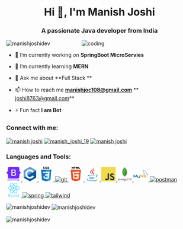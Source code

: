 <h1 align="center">Hi 👋, I'm Manish Joshi</h1>
<h3 align="center">A passionate Java developer from India</h3>

<img align="right" alt="coding" width="300" src="https://www.bing.com/th/id/OGC.dbb58bcf9c5aeb5a0d019c5d6653ecf8?pid=1.7&rurl=https%3a%2f%2fcdn.dribbble.com%2fusers%2f926537%2fscreenshots%2f8768655%2fmedia%2f0eb8fcc9f2b8a55c589cfabd6cc89d94.gif&ehk=1r%2bmBjrNIkr03qb8bSuscwLQKYZB4OJbxsPuFD9o0pw%3d"/> 

<p align="left"> <img src="https://komarev.com/ghpvc/?username=manishjoshidev&label=Profile%20views&color=0e75b6&style=flat" alt="manishjoshidev" /> </p>


- 🔭 I’m currently working on **SpringBoot MicroServies**

- 🌱 I’m currently learning **MERN**

- 💬 Ask me about **Full Stack **

- 📫 How to reach me **manishjoc108@gmail.com** ** joshi8763@gmail.com**



- ⚡ Fun fact **I am Bot**

<h3 align="left">Connect with me:</h3>
<p align="left">
<a href="https://www.linkedin.com/in/manish-joshi-082599300/" target="blank"><img align="center" src="https://raw.githubusercontent.com/rahuldkjain/github-profile-readme-generator/master/src/images/icons/Social/linked-in-alt.svg" alt="manish joshi" height="30" width="40" /></a>
<a href="https://instagram.com/manish_joshi_19" target="blank"><img align="center" src="https://raw.githubusercontent.com/rahuldkjain/github-profile-readme-generator/master/src/images/icons/Social/instagram.svg" alt="manish_joshi_19" height="30" width="40" /></a>
<a href="https://leetcode.com/u/manishjoshidev/" target="blank"><img align="center" src="https://raw.githubusercontent.com/rahuldkjain/github-profile-readme-generator/master/src/images/icons/Social/leet-code.svg" alt="manish joshi" height="30" width="40" /></a>
</p>

<h3 align="left">Languages and Tools:</h3>
<p align="left"> <a href="https://getbootstrap.com" target="_blank" rel="noreferrer"> <img src="https://raw.githubusercontent.com/devicons/devicon/master/icons/bootstrap/bootstrap-plain-wordmark.svg" alt="bootstrap" width="40" height="40"/> </a> <a href="https://www.cprogramming.com/" target="_blank" rel="noreferrer"> <img src="https://raw.githubusercontent.com/devicons/devicon/master/icons/c/c-original.svg" alt="c" width="40" height="40"/> </a> <a href="https://www.w3schools.com/css/" target="_blank" rel="noreferrer"> <img src="https://raw.githubusercontent.com/devicons/devicon/master/icons/css3/css3-original-wordmark.svg" alt="css3" width="40" height="40"/> </a> <a href="https://git-scm.com/" target="_blank" rel="noreferrer"> <img src="https://www.vectorlogo.zone/logos/git-scm/git-scm-icon.svg" alt="git" width="40" height="40"/> </a> <a href="https://www.w3.org/html/" target="_blank" rel="noreferrer"> <img src="https://raw.githubusercontent.com/devicons/devicon/master/icons/html5/html5-original-wordmark.svg" alt="html5" width="40" height="40"/> </a> <a href="https://www.java.com" target="_blank" rel="noreferrer"> <img src="https://raw.githubusercontent.com/devicons/devicon/master/icons/java/java-original.svg" alt="java" width="40" height="40"/> </a> <a href="https://developer.mozilla.org/en-US/docs/Web/JavaScript" target="_blank" rel="noreferrer"> <img src="https://raw.githubusercontent.com/devicons/devicon/master/icons/javascript/javascript-original.svg" alt="javascript" width="40" height="40"/> </a> <a href="https://www.mongodb.com/" target="_blank" rel="noreferrer"> <img src="https://raw.githubusercontent.com/devicons/devicon/master/icons/mongodb/mongodb-original-wordmark.svg" alt="mongodb" width="40" height="40"/> </a> <a href="https://www.mysql.com/" target="_blank" rel="noreferrer"> <img src="https://raw.githubusercontent.com/devicons/devicon/master/icons/mysql/mysql-original-wordmark.svg" alt="mysql" width="40" height="40"/> </a> <a href="https://postman.com" target="_blank" rel="noreferrer"> <img src="https://www.vectorlogo.zone/logos/getpostman/getpostman-icon.svg" alt="postman" width="40" height="40"/> </a> <a href="https://reactjs.org/" target="_blank" rel="noreferrer"> <img src="https://raw.githubusercontent.com/devicons/devicon/master/icons/react/react-original-wordmark.svg" alt="react" width="40" height="40"/> </a> <a href="https://spring.io/" target="_blank" rel="noreferrer"> <img src="https://www.vectorlogo.zone/logos/springio/springio-icon.svg" alt="spring" width="40" height="40"/> </a> <a href="https://tailwindcss.com/" target="_blank" rel="noreferrer"> <img src="https://www.vectorlogo.zone/logos/tailwindcss/tailwindcss-icon.svg" alt="tailwind" width="40" height="40"/> </a> </p>

<p><img align="left" src="https://github-readme-stats.vercel.app/api/top-langs?username=manishjoshidev&show_icons=true&locale=en&layout=compact" alt="manishjoshidev" /></p>

<p>&nbsp;<img align="center" src="https://github-readme-stats.vercel.app/api?username=manishjoshidev&show_icons=true&locale=en" alt="manishjoshidev" /></p>

<p><img align="center" src="https://github-readme-streak-stats.herokuapp.com/?user=manishjoshidev&" alt="manishjoshidev" /></p>
